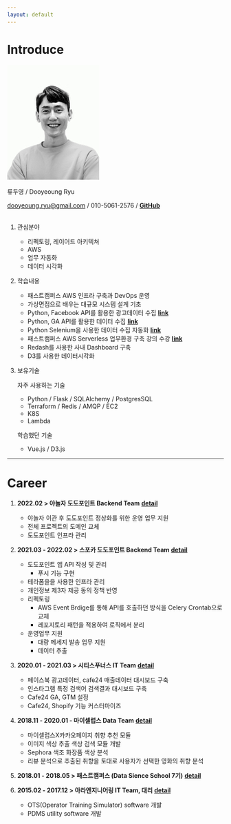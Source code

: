 ```yaml
---
layout: default
---
```


#  Introduce 
<img class="profile-picture" src="rdy.jpg">

류두영 / Dooyeoung Ryu

dooyeoung.ryu@gmail.com / 010-5061-2576 / [**GitHub**](https://github.com/dooyeoung)
<br><br>

1. 관심분야 
	- 리펙토링, 레이어드 아키텍쳐
	- AWS
	- 업무 자동화
	- 데이터 시각화

1. 학습내용 
	- 패스트캠퍼스 AWS 인프라 구축과 DevOps 운영 
	- 가상면접으로 배우는 대규모 시스템 설계 기초
	- Python, Facebook API를 활용한 광고데이터 수집 [**link**](https://dooyeoung.tistory.com/35)
	- Python, GA API를 활용한 데이터 수집  [**link**](https://dooyeoung.tistory.com/36)
	- Python Selenium을 사용한 데이터 수집 자동화   [**link**](https://github.com/dooyeoung/crawling)
	- 패스트캠퍼스 AWS Serverless 업무환경 구축 강의 수강 [**link**](https://dooyeoung.tistory.com/30)
	- Redash를 사용한 사내 Dashboard 구축
	- D3를 사용한 데이터시각화

1. 보유기술 

	자주 사용하는 기술
	- Python / Flask / SQLAlchemy / PostgresSQL
	- Terraform / Redis / AMQP / EC2
	- K8S
	- Lambda

	학습했던 기술
	- Vue.js / D3.js

---

# Career
1. **2022.02 > 야놀자 도도포인트 Backend Team** [**detail**](projects/dodopoint)
	- 야놀자 이관 후 도도포인트 정상화를 위한 운영 업무 지원
	- 전체 프로젝트의 도메인 교체
	- 도도포인트 인프라 관리

1. **2021.03 - 2022.02 > 스포카 도도포인트 Backend Team** [**detail**](projects/dodopoint)
	- 도도포인트 앱 API 작성 및 관리
		- 푸시 기능 구현
	- 테라폼을을 사용한 인프라 관리
	- 개인정보 제3자 제공 동의 정책 반영
	- 리펙토링
		- AWS Event Brdige를 통해 API를 호출하던 방식을 Celery Crontab으로 교체
		- 레포지토리 패턴을 적용하여 로직에서 분리
	- 운영업무 지원
		- 대량 메세지 발송 업무 지원
		- 데이터 추출

1. **2020.01 - 2021.03 > 시티스푸너스 IT Team** [**detail**](projects/cityspooners)
	- 페이스북 광고데이터, cafe24 매출데이터 대시보드 구축
	- 인스타그램 특정 검색어 검색결과 대시보드 구축
	- Cafe24 GA, GTM 설정
	- Cafe24, Shopify 기능 커스터마이즈

1. **2018.11 - 2020.01 - 마이셀럽스 Data Team** [**detail**](projects/mycelebs)
	- 마이셀럽스X카카오페이지 취향 추천 모듈
	- 이미지 색상 추출 색상 검색 모듈 개발
	- Sephora 색조 화장품 색상 분석
	- 리뷰 분석으로 추출된 취향을 토대로 사용자가 선택한 영화의 취향 분석 

1. **2018.01 - 2018.05 > 패스트캠퍼스 (Data Sience School 7기)** [**detail**](projects/fastcampus)

1. **2015.02 - 2017.12 > 아라엔지니어링  IT Team, 대리** [**detail**](projects/ara)
	- OTS(Operator Training Simulator) software 개발
	- PDMS utility software 개발
